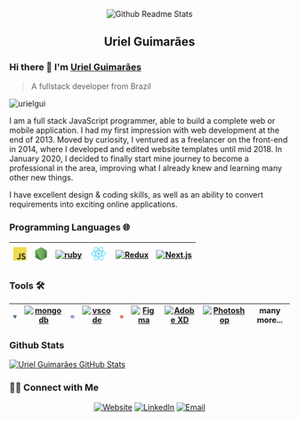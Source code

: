 <p align="center">
 <img width="100px" src="https://i.imgur.com/tP8IuGQ.png" align="center" alt="Github Readme Stats" />
 <h2 align="center">Uriel Guimarães</h2>
</p>

### Hi there 👋 I'm [Uriel Guimarães](https://www.linkedin.com/in/urielgui/)
> A fullstack developer from Brazil


<img src="https://komarev.com/ghpvc/?username=urielgui" alt="urielgui" />

<div>
 <p>
I am a full stack JavaScript programmer, able to build a complete web or mobile application. I had my first impression with web development at the end of 2013. Moved by curiosity, I ventured as a freelancer on the front-end in 2014, where I developed and edited website templates until mid 2018. In January 2020, I decided to finally start mine journey to become a professional in the area, improving what I already knew and learning many other new things.

I have excellent design & coding skills, as well as an ability to convert requirements into exciting online applications.
</p>
</div>

### Programming Languages 🌐

| [<img src="https://raw.githubusercontent.com/github/explore/80688e429a7d4ef2fca1e82350fe8e3517d3494d/topics/javascript/javascript.png" alt="JavaScript" width="24">](https://www.javascript.com/) | [<img src="https://raw.githubusercontent.com/github/explore/80688e429a7d4ef2fca1e82350fe8e3517d3494d/topics/nodejs/nodejs.png" alt="node.js" width="24">](https://nodejs.org/) | [<img src="https://imagensemoldes.com.br/wp-content/uploads/2021/04/Imagem-Ruby-Stone-PNG.png" alt="ruby" width="24">](https://www.ruby-lang.org/)  |  [<img src="https://raw.githubusercontent.com/github/explore/80688e429a7d4ef2fca1e82350fe8e3517d3494d/topics/react/react.png" alt="React" width="33">](https://reactjs.org/) |  [<img src="https://i.imgur.com/q3LEFL9.png" alt="Redux" width="24">](https://redux.js.org/) | [<img src="https://camo.githubusercontent.com/92ec9eb7eeab7db4f5919e3205918918c42e6772562afb4112a2909c1aaaa875/68747470733a2f2f6173736574732e76657263656c2e636f6d2f696d6167652f75706c6f61642f76313630373535343338352f7265706f7369746f726965732f6e6578742d6a732f6e6578742d6c6f676f2e706e67" alt="Next.js" width="24">](https://nextjs.org/) 
|---|---|---|---|---|---|
 
### Tools 🛠️

| [<img src="https://raw.githubusercontent.com/github/explore/80688e429a7d4ef2fca1e82350fe8e3517d3494d/topics/postgresql/postgresql.png" alt="postgresql" width="24">](https://www.postgresql.org/) |  [<img src="https://i.imgur.com/BWD4KHt.png" alt="mongodb" width="12">](https://www.mongodb.com/) | [<img src="https://raw.githubusercontent.com/github/explore/80688e429a7d4ef2fca1e82350fe8e3517d3494d/topics/eslint/eslint.png" alt="Eslint" width="24">](https://eslint.org/) | [<img src="https://upload.wikimedia.org/wikipedia/commons/thumb/2/2d/Visual_Studio_Code_1.18_icon.svg/1200px-Visual_Studio_Code_1.18_icon.svg.png" alt="vscode" width="24">](https://code.visualstudio.com/) | [<img src="https://raw.githubusercontent.com/github/explore/80688e429a7d4ef2fca1e82350fe8e3517d3494d/topics/ubuntu/ubuntu.png" alt="Ubuntu" width="24">](https://ubuntu.com/)  |  [<img src="https://cdn.shopify.com/s/files/1/0284/7024/7555/products/figma2x_1048x.png?v=1591893627" alt="Figma" width="24">](https://www.figma.com/) |  [<img src="https://upload.wikimedia.org/wikipedia/commons/thumb/c/c2/Adobe_XD_CC_icon.svg/1200px-Adobe_XD_CC_icon.svg.png" alt="Adobe XD" width="24">](https://www.adobe.com/products/xd.html) | [<img src="https://i.pinimg.com/736x/be/98/4c/be984c08ff1b6bb782975b8c0e0a825b.jpg" alt="Photoshop" width="24">](https://www.adobe.com/products/photoshop.html) | many more...
|---|---|---|---|---|---|---|---|---|

### Github Stats

[![Uriel Guimarães GitHub Stats](https://github-readme-stats.vercel.app/api?username=urielgui&show_icons=true&count_private=true)](https://github.com/UrielGui)

<h3> 🤝🏻 Connect with Me </h3>

<p align="center">
<a href="https://urieldev.tech/" target="_blank"><img alt="Website" src="https://img.shields.io/badge/Website-www.urieldev.tech-blue?style=flat&logo=google-chrome"></a>
<a href="https://www.linkedin.com/in/urielgui/" target="_blank"><img alt="LinkedIn" src="https://img.shields.io/badge/LinkedIn-@urielgui-blue?style=flat&logo=linkedin"></a>
<a href="mailto:contato@urieldev.tech"><img alt="Email" src="https://img.shields.io/badge/Email-contato@urieldev.tech-blue?style=flat&logo=email"></a>
</p>
